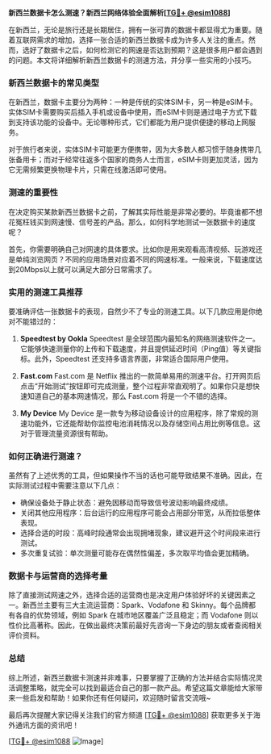 **新西兰数据卡怎么测速？新西兰网络体验全面解析[[TG💪+ @esim1088](https://t.me/s/esim1088)]**

在新西兰，无论是旅行还是长期居住，拥有一张可靠的数据卡都显得尤为重要。随着互联网需求的增加，选择一张合适的新西兰数据卡成为许多人关注的重点。然而，选好了数据卡之后，如何检测它的网速是否达到预期？这是很多用户都会遇到的问题。本文将详细解析新西兰数据卡的测速方法，并分享一些实用的小技巧。

### 新西兰数据卡的常见类型

在新西兰，数据卡主要分为两种：一种是传统的实体SIM卡，另一种是eSIM卡。实体SIM卡需要购买后插入手机或设备中使用，而eSIM卡则是通过电子方式下载到支持该功能的设备中。无论哪种形式，它们都能为用户提供便捷的移动上网服务。

对于旅行者来说，实体SIM卡可能更方便携带，因为大多数人都习惯于随身携带几张备用卡；而对于经常往返多个国家的商务人士而言，eSIM卡则更加灵活，因为它无需频繁更换物理卡片，只需在线激活即可使用。

### 测速的重要性

在决定购买某款新西兰数据卡之前，了解其实际性能是非常必要的。毕竟谁都不想花冤枉钱买到网速慢、信号差的产品。那么，如何科学地测试一张数据卡的速度呢？

首先，你需要明确自己对网速的具体要求。比如你是用来观看高清视频、玩游戏还是单纯浏览网页？不同的应用场景对应着不同的网速标准。一般来说，下载速度达到20Mbps以上就可以满足大部分日常需求了。

### 实用的测速工具推荐

要准确评估一张数据卡的表现，自然少不了专业的测速工具。以下几款应用是你绝对不能错过的：

1. **Speedtest by Ookla**
   Speedtest 是全球范围内最知名的网络测速软件之一。它能够快速测量你的上传和下载速度，并且提供延迟时间（Ping值）等关键指标。此外，Speedtest 还支持多语言界面，非常适合国际用户使用。

2. **Fast.com**
   Fast.com 是 Netflix 推出的一款简单易用的测速平台。打开网页后点击“开始测试”按钮即可完成测量，整个过程非常直观明了。如果你只是想快速知道自己的基本网速情况，那么 Fast.com 将是一个不错的选择。

3. **My Device**
   My Device 是一款专为移动设备设计的应用程序，除了常规的测速功能外，它还能帮助你监控电池消耗情况以及存储空间占用比例等信息。这对于管理流量资源很有帮助。

### 如何正确进行测速？

虽然有了上述优秀的工具，但如果操作不当的话也可能导致结果不准确。因此，在实际测试过程中需要注意以下几点：

- 确保设备处于静止状态：避免因移动而导致信号波动影响最终成绩。
- 关闭其他应用程序：后台运行的应用程序可能会占用部分带宽，从而拉低整体表现。
- 选择合适的时段：高峰时段通常会出现拥堵现象，建议避开这个时间段来进行测试。
- 多次重复试验：单次测量可能存在偶然性偏差，多次取平均值会更加精确。

### 数据卡与运营商的选择考量

除了直接测试网速之外，选择合适的运营商也是决定用户体验好坏的关键因素之一。新西兰主要有三大主流运营商：Spark、Vodafone 和 Skinny。每个品牌都有各自的优势领域，例如 Spark 在城市地区覆盖广泛且稳定；而 Vodafone 则以性价比高著称。因此，在做出最终决策前最好先咨询一下身边的朋友或者查阅相关评价资料。

### 总结

综上所述，新西兰数据卡测速并非难事，只要掌握了正确的方法并结合实际情况灵活调整策略，就完全可以找到最适合自己的那一款产品。希望这篇文章能给大家带来一些启发和帮助！如果你还有任何疑问，欢迎随时留言交流哦~

最后再次提醒大家记得关注我们的官方频道 [[TG💪+ @esim1088](https://t.me/s/esim1088)] 获取更多关于海外通讯方面的资讯吧！

[[TG💪+ @esim1088](https://t.me/s/esim1088) ![Image](https://i.postimg.cc/4NQfJmqS/Snipaste-2025-05-13-00-14-12.png)]
